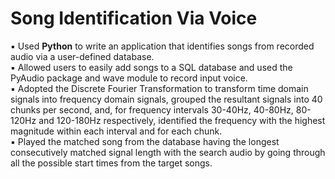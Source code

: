 # Song Identification Via Voice 
▪	Used **Python** to write an application that identifies songs from recorded audio via a user-defined database. <br />
▪	Allowed users to easily add songs to a SQL database and used the PyAudio package and wave module to record input voice. <br />
▪	Adopted the Discrete Fourier Transformation to transform time domain signals into frequency domain signals, grouped the resultant signals into 40 chunks per second, and, 
for frequency intervals 30-40Hz, 40-80Hz, 80-120Hz and 120-180Hz respectively, identified the frequency with the highest magnitude within each interval and for each chunk. <br />
▪	Played the matched song from the database having the longest consecutively matched signal length with the search audio by going through all the possible start times from the target songs. <br />
